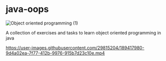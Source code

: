 # java-oops
![Object oriented programming (1)](https://user-images.githubusercontent.com/29815204/186382554-dd28e3ec-1515-4516-95f2-4522e8edd9b8.gif)


A collection of exercises and tasks to learn object oriented programming in java


https://user-images.githubusercontent.com/29815204/189417980-9d4a02ea-7f77-412b-9976-915b7d23c10e.mp4

